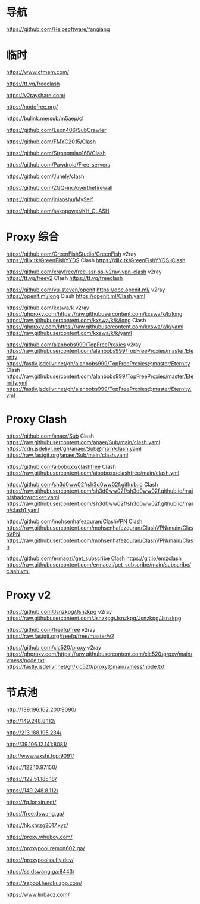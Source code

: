 # 导航

https://github.com/Helpsoftware/fanqiang

# 临时
https://www.cfmem.com/

https://tt.vg/freeclash

https://v2rayshare.com/

https://nodefree.org/

https://bulink.me/sub/m5aep/cl

https://github.com/Leon406/SubCrawler

https://github.com/FMYC2015/Clash

https://github.com/Strongmiao168/Clash

https://github.com/Pawdroid/Free-servers

https://github.com/Junely/clash

https://github.com/ZGQ-inc/overthefirewall

https://github.com/jnlaoshu/MySelf

https://github.com/sakopower/KH_CLASH

# Proxy 综合
<!-- 网站暂时无法访问 -->
https://github.com/GreenFishStudio/GreenFish
v2ray
https://dllx.tk/GreenFishYYDS
Clash
https://dllx.tk/GreenFishYYDS-Clash

<!-- 网站暂时无法访问 -->
https://github.com/xrayfree/free-ssr-ss-v2ray-vpn-clash
v2ray
https://tt.vg/freev2
Clash
https://tt.vg/freeclash

https://github.com/yu-steven/openit
https://doc.openit.ml/
v2ray
https://openit.ml/long
Clash
https://openit.ml/Clash.yaml

https://github.com/kxswa/k
v2ray
https://ghproxy.com/https://raw.githubusercontent.com/kxswa/k/k/long
https://raw.githubusercontent.com/kxswa/k/k/long
Clash
https://ghproxy.com/https://raw.githubusercontent.com/kxswa/k/k/yaml
https://raw.githubusercontent.com/kxswa/k/k/yaml

https://github.com/alanbobs999/TopFreeProxies
v2ray
https://raw.githubusercontent.com/alanbobs999/TopFreeProxies/master/Eternity
https://fastly.jsdelivr.net/gh/alanbobs999/TopFreeProxies@master/Eternity
Clash
https://raw.githubusercontent.com/alanbobs999/TopFreeProxies/master/Eternity.yml
https://fastly.jsdelivr.net/gh/alanbobs999/TopFreeProxies@master/Eternity.yml

# Proxy Clash
https://github.com/anaer/Sub
Clash
https://raw.githubusercontent.com/anaer/Sub/main/clash.yaml
https://cdn.jsdelivr.net/gh/anaer/Sub@main/clash.yaml
https://raw.fastgit.org/anaer/Sub/main/clash.yaml

https://github.com/aiboboxx/clashfree
Clash
https://raw.githubusercontent.com/aiboboxx/clashfree/main/clash.yml

https://github.com/sh3d0ww02f/sh3d0ww02f.github.io
Clash
https://raw.githubusercontent.com/sh3d0ww02f/sh3d0ww02f.github.io/main/shadowrocket.yaml
https://raw.githubusercontent.com/sh3d0ww02f/sh3d0ww02f.github.io/main/clash1.yaml

https://github.com/mohsenhafezquran/ClashVPN
Clash
https://raw.githubusercontent.com/mohsenhafezquran/ClashVPN/main/ClashVPN
https://raw.githubusercontent.com/mohsenhafezquran/ClashVPN/main/Clash

https://github.com/ermaozi/get_subscribe
Clash
https://git.io/emzclash
https://raw.githubusercontent.com/ermaozi/get_subscribe/main/subscribe/clash.yml

# Proxy v2
https://github.com/Jsnzkpg/Jsnzkpg
v2ray
https://raw.githubusercontent.com/Jsnzkpg/Jsnzkpg/Jsnzkpg/Jsnzkpg

https://github.com/freefq/free
v2ray
https://raw.fastgit.org/freefq/free/master/v2

https://github.com/xlc520/proxy
v2ray
https://ghproxy.com/https://raw.githubusercontent.com/xlc520/proxy/main/vmess/node.txt
https://fastly.jsdelivr.net/gh/xlc520/proxy@main/vmess/node.txt

# 节点池
http://139.196.162.200:9090/

http://149.248.8.112/

http://213.188.195.234/

http://39.106.12.141:8081/

http://www.wxshi.top:9091/

https://122.10.97.150/

https://122.51.185.18/

https://149.248.8.112/

https://fq.lonxin.net/

https://free.dswang.ga/

https://hk.xhrzg2017.xyz/

https://proxy.whuboy.com/

https://proxypool.remon602.ga/

https://proxypoolss.fly.dev/

https://ss.dswang.ga:8443/

https://sspool.herokuapp.com/

https://www.linbaoz.com/

